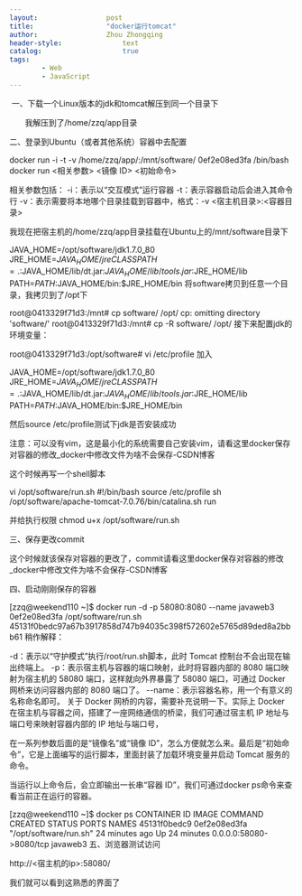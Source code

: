 ```yaml
---
layout:					post
title:					"docker运行tomcat"
author:					Zhou Zhongqing
header-style:				text
catalog:					true
tags:
		- Web
		- JavaScript
---
```

​
一、下载一个Linux版本的jdk和tomcat解压到同一个目录下

       我解压到了/home/zzq/app目录

二、登录到Ubuntu（或者其他系统）容器中去配置

docker run -i -t -v /home/zzq/app/:/mnt/software/ 0ef2e08ed3fa /bin/bash
docker run <相关参数> <镜像 ID> <初始命令>

相关参数包括：
-i：表示以“交互模式”运行容器
-t：表示容器启动后会进入其命令行
-v：表示需要将本地哪个目录挂载到容器中，格式：-v <宿主机目录>:<容器目录>

我现在把宿主机的/home/zzq/app目录挂载在Ubuntu上的/mnt/software目录下

JAVA_HOME=/opt/software/jdk1.7.0_80
JRE_HOME=$JAVA_HOME/jre
CLASSPATH=.:$JAVA_HOME/lib/dt.jar:$JAVA_HOME/lib/tools.jar:$JRE_HOME/lib
PATH=$PATH:$JAVA_HOME/bin:$JRE_HOME/bin
将software拷贝到任意一个目录，我拷贝到了/opt下

root@0413329f71d3:/mnt# cp software/ /opt/
cp: omitting directory 'software/'
root@0413329f71d3:/mnt# cp -R software/ /opt/
接下来配置jdk的环境变量：

root@0413329f71d3:/opt/software# vi /etc/profile
加入


JAVA_HOME=/opt/software/jdk1.7.0_80
JRE_HOME=$JAVA_HOME/jre
CLASSPATH=.:$JAVA_HOME/lib/dt.jar:$JAVA_HOME/lib/tools.jar:$JRE_HOME/lib
PATH=$PATH:$JAVA_HOME/bin:$JRE_HOME/bin

然后source /etc/profile测试下jdk是否安装成功

注意：可以没有vim，这是最小化的系统需要自己安装vim，请看这里docker保存对容器的修改_docker中修改文件为啥不会保存-CSDN博客

这个时候再写一个shell脚本


vi /opt/software/run.sh #!/bin/bash source /etc/profile sh /opt/software/apache-tomcat-7.0.76/bin/catalina.sh run

并给执行权限 chmod u+x /opt/software/run.sh

三、保存更改commit

这个时候就该保存对容器的更改了，commit请看这里docker保存对容器的修改_docker中修改文件为啥不会保存-CSDN博客

四、启动刚刚保存的容器

[zzq@weekend110 ~]$ docker run -d -p 58080:8080 --name javaweb3 0ef2e08ed3fa  /opt/software/run.sh
45131f0bedc97a67b3917858d747b94035c398f572602e5765d89ded8a2bbb61
稍作解释：


-d：表示以“守护模式”执行/root/run.sh脚本，此时 Tomcat 控制台不会出现在输出终端上。
-p：表示宿主机与容器的端口映射，此时将容器内部的 8080 端口映射为宿主机的 58080 端口，这样就向外界暴露了 58080 端口，可通过 Docker 网桥来访问容器内部的 8080 端口了。
--name：表示容器名称，用一个有意义的名称命名即可。
关于 Docker 网桥的内容，需要补充说明一下。实际上 Docker 在宿主机与容器之间，搭建了一座网络通信的桥梁，我们可通过宿主机 IP 地址与端口号来映射容器内部的 IP 地址与端口号，


在一系列参数后面的是“镜像名”或“镜像 ID”，怎么方便就怎么来。最后是“初始命令”，它是上面编写的运行脚本，里面封装了加载环境变量并启动 Tomcat 服务的命令。


当运行以上命令后，会立即输出一长串“容器 ID”，我们可通过docker ps命令来查看当前正在运行的容器。

[zzq@weekend110 ~]$ docker ps
CONTAINER ID        IMAGE               COMMAND                  CREATED             STATUS              PORTS                     NAMES
45131f0bedc9        0ef2e08ed3fa        "/opt/software/run.sh"   24 minutes ago      Up 24 minutes       0.0.0.0:58080->8080/tcp   javaweb3
五、浏览器测试访问

http://<宿主机的ip>:58080/



我们就可以看到这熟悉的界面了

​